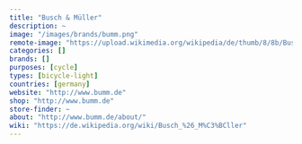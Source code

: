 ```yaml
---
title: "Busch & Müller"
description: ~
image: "/images/brands/bumm.png"
remote-image: "https://upload.wikimedia.org/wikipedia/de/thumb/8/8b/Busch_%26_M%C3%BCller_Logo.svg/739px-Busch_%26_M%C3%BCller_Logo.svg.png"
categories: []
brands: []
purposes: [cycle]
types: [bicycle-light]
countries: [germany]
website: "http://www.bumm.de"
shop: "http://www.bumm.de"
store-finder: ~
about: "http://www.bumm.de/about/"
wiki: "https://de.wikipedia.org/wiki/Busch_%26_M%C3%BCller"
---
```

